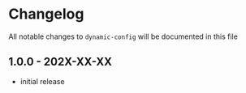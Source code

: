 # Changelog

All notable changes to `dynamic-config` will be documented in this file

## 1.0.0 - 202X-XX-XX

- initial release
